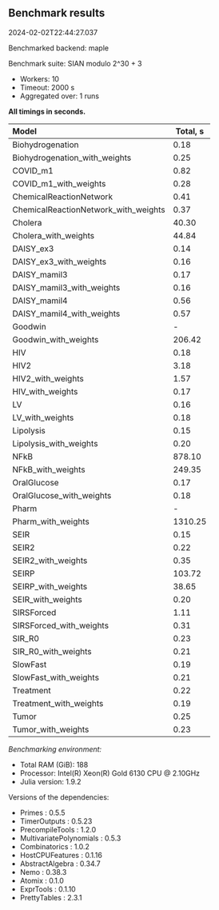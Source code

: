 ## Benchmark results

2024-02-02T22:44:27.037

Benchmarked backend: maple

Benchmark suite: SIAN modulo 2^30 + 3

- Workers: 10
- Timeout: 2000 s
- Aggregated over: 1 runs

**All timings in seconds.**

|Model|Total, s|
|:----|---|
|Biohydrogenation|0.18|
|Biohydrogenation_with_weights|0.25|
|COVID_m1|0.82|
|COVID_m1_with_weights|0.28|
|ChemicalReactionNetwork|0.41|
|ChemicalReactionNetwork_with_weights|0.37|
|Cholera|40.30|
|Cholera_with_weights|44.84|
|DAISY_ex3|0.14|
|DAISY_ex3_with_weights|0.16|
|DAISY_mamil3|0.17|
|DAISY_mamil3_with_weights|0.16|
|DAISY_mamil4|0.56|
|DAISY_mamil4_with_weights|0.57|
|Goodwin| - |
|Goodwin_with_weights|206.42|
|HIV|0.18|
|HIV2|3.18|
|HIV2_with_weights|1.57|
|HIV_with_weights|0.17|
|LV|0.16|
|LV_with_weights|0.18|
|Lipolysis|0.15|
|Lipolysis_with_weights|0.20|
|NFkB|878.10|
|NFkB_with_weights|249.35|
|OralGlucose|0.17|
|OralGlucose_with_weights|0.18|
|Pharm| - |
|Pharm_with_weights|1310.25|
|SEIR|0.15|
|SEIR2|0.22|
|SEIR2_with_weights|0.35|
|SEIRP|103.72|
|SEIRP_with_weights|38.65|
|SEIR_with_weights|0.20|
|SIRSForced|1.11|
|SIRSForced_with_weights|0.31|
|SIR_R0|0.23|
|SIR_R0_with_weights|0.21|
|SlowFast|0.19|
|SlowFast_with_weights|0.21|
|Treatment|0.22|
|Treatment_with_weights|0.19|
|Tumor|0.25|
|Tumor_with_weights|0.23|

*Benchmarking environment:*

* Total RAM (GiB): 188
* Processor: Intel(R) Xeon(R) Gold 6130 CPU @ 2.10GHz
* Julia version: 1.9.2

Versions of the dependencies:

* Primes : 0.5.5
* TimerOutputs : 0.5.23
* PrecompileTools : 1.2.0
* MultivariatePolynomials : 0.5.3
* Combinatorics : 1.0.2
* HostCPUFeatures : 0.1.16
* AbstractAlgebra : 0.34.7
* Nemo : 0.38.3
* Atomix : 0.1.0
* ExprTools : 0.1.10
* PrettyTables : 2.3.1

